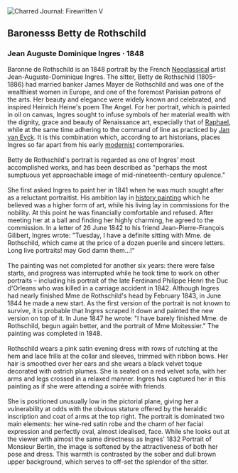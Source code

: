 <div class="artwork-of-the-day">
  <div class="container">
    <div class="img-wrapper">
      <img
        src="https://uploads3.wikiart.org/images/jean-auguste-dominique-ingres/baronesss-betty-de-rothschild.jpg!Large.jpg"
        alt="Charred Journal: Firewritten V" />
    </div>
    <div class="artwork-detail">
      <div class="artwork-origin"> 
        <h2 class="artwork-name">Baronesss Betty de Rothschild</h2>
        <h3 class="artist">
          Jean Auguste Dominique Ingres
                    ·  1848
        </h3>
      </div>
      <p class="description">
        <span class="artwork-description-text ng-binding" ng-bind-html="viewModel.ArtworkOfTheDay.Description | unsafe">Baronne de Rothschild is an 1848 portrait by the French <a target="_blank" href="/en/artists-by-art-movement/neoclassicism">Neoclassical</a> artist Jean-Auguste-Dominique Ingres. The sitter, Betty de Rothschild (1805–1886) had married banker James Mayer de Rothschild and was one of the wealthiest women in Europe, and one of the foremost Parisian patrons of the arts. Her beauty and elegance were widely known and celebrated, and inspired Heinrich Heine's poem The Angel. For her portrait, which is painted in oil on canvas, Ingres sought to infuse symbols of her material wealth with the dignity, grace and beauty of Renaissance art, especially that of <a target="_blank" href="/en/raphael">Raphael</a>, while at the same time adhering to the command of line as practiced by <a target="_blank" href="/en/jan-van-eyck">Jan van Eyck</a>. It is this combination which, according to art historians, places Ingres so far apart from his early <a target="_blank" href="/en/artists-by-art-movement/modernism">modernist</a> contemporaries.
<br>
<br>Betty de Rothschild's portrait is regarded as one of Ingres' most accomplished works, and has been described as "perhaps the most sumptuous yet approachable image of mid-nineteenth-century opulence."
<br>
<br>She first asked Ingres to paint her in 1841 when he was much sought after as a reluctant portraitist. His ambition lay in <a target="_blank" href="/en/paintings-by-genre/history-painting">history painting</a> which he believed was a higher form of art, while his living lay in commissions for the nobility. At this point he was financially comfortable and refused. After meeting her at a ball and finding her highly charming, he agreed to the commission. In a letter of 26 June 1842 to his friend Jean-Pierre-François Gilibert, Ingres wrote: "Tuesday, I have a definite sitting with Mme. de Rothschild, which came at the price of a dozen puerile and sincere letters. Long live portraits! may God damn them…!"
<br>
<br>The painting was not completed for another six years: there were false starts, and progress was interrupted while he took time to work on other portraits&nbsp;– including his portrait of the late Ferdinand Philippe Henri the Duc d'Orleans who was killed in a carriage accident in 1842. Although Ingres had nearly finished Mme de Rothschild's head by February 1843, in June 1844 he made a new start. As the first version of the portrait is not known to survive, it is probable that Ingres scraped it down and painted the new version on top of it. In June 1847 he wrote: "I have barely finished Mme. de Rothschild, begun again better, and the portrait of Mme Moitessier." The painting was completed in 1848.
<br>
<br>Rothschild wears a pink satin evening dress with rows of rutching at the hem and lace frills at the collar and sleeves, trimmed with ribbon bows. Her hair is smoothed over her ears and she wears a black velvet toque decorated with ostrich plumes. She is seated on a red velvet sofa, with her arms and legs crossed in a relaxed manner. Ingres has captured her in this painting as if she were attending a soirée with friends.
<br>
<br>She is positioned unusually low in the pictorial plane, giving her a vulnerability at odds with the obvious stature offered by the heraldic inscription and coat of arms at the top right. The portrait is dominated two main elements: her wine-red satin robe and the charm of her facial expression and perfectly oval, almost idealised, face. While she looks out at the viewer with almost the same directness as Ingres' 1832 Portrait of Monsieur Bertin, the image is softened by the attractiveness of both her pose and dress. This warmth is contrasted by the sober and dull brown upper background, which serves to off-set the splendor of the sitter.</span>
                        <div class="text-shadow-container" ng-show="showShadow" style=""></div>
      </p>
    </div>
  </div>

</div>
